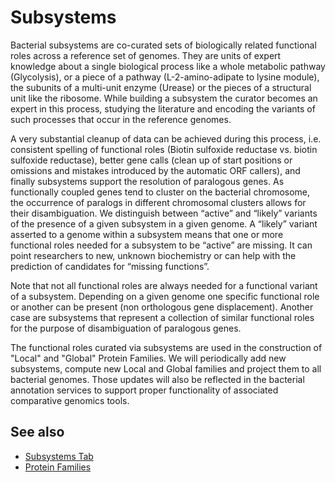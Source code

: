 # Subsystems

Bacterial subsystems are co-curated sets of biologically related functional roles across a reference set of genomes. They are units of expert knowledge about a single biological process like a whole metabolic pathway (Glycolysis), or a piece of a pathway (L-2-amino-adipate to lysine module), the subunits of a multi-unit enzyme (Urease) or the pieces of a structural unit like the ribosome. While building a subsystem the curator becomes an expert in this process, studying the literature and encoding the variants of such processes that occur in the reference genomes. 

A very substantial cleanup of data can be achieved during this process, i.e. consistent spelling of functional roles (Biotin sulfoxide reductase vs. biotin sulfoxide reductase), better gene calls (clean up of start positions or omissions and mistakes introduced by the automatic ORF callers), and finally subsystems support the resolution of paralogous genes. As functionally coupled genes tend to cluster on the bacterial chromosome, the occurrence of paralogs in different chromosomal clusters allows for their disambiguation.
We distinguish between “active” and “likely” variants of the presence of a given subsystem in a given genome. A “likely” variant asserted to a genome within a subsystem means that one or more functional roles needed for a subsystem to be “active” are missing. It can point researchers to new, unknown biochemistry or can help with the prediction of candidates for “missing functions”. 

Note that not all functional roles are always needed for a functional variant of a subsystem. Depending on a given genome one specific functional role or another can be present (non orthologous gene displacement). Another case are subsystems that represent a collection of similar functional roles for the purpose of disambiguation of paralogous genes.

The functional roles curated via subsystems are used in the construction of "Local" and "Global" Protein Families. We will periodically add new subsystems, compute new Local and Global families and project them to all bacterial genomes. Those updates will also be reflected in the bacterial annotation services to support proper functionality of associated comparative genomics tools.

## See also
  * [Subsystems Tab](../organisms_taxon/subsystems_tab.html)
  * [Protein Families](../organisms_taxon/protein_families.html)

